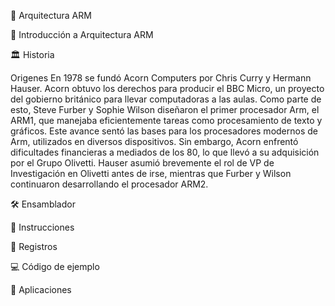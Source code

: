 📌 Arquitectura ARM

📖 Introducción a Arquitectura ARM






🏛 Historia

Origenes
En 1978 se fundó Acorn Computers por Chris Curry y Hermann Hauser. Acorn obtuvo los derechos para producir el BBC Micro, un proyecto del gobierno británico para llevar computadoras a las aulas. Como parte de esto, Steve Furber y Sophie Wilson diseñaron el primer procesador Arm, el ARM1, que manejaba eficientemente tareas como procesamiento de texto y gráficos. Este avance sentó las bases para los procesadores modernos de Arm, utilizados en diversos dispositivos. Sin embargo, Acorn enfrentó dificultades financieras a mediados de los 80, lo que llevó a su adquisición por el Grupo Olivetti. Hauser asumió brevemente el rol de VP de Investigación en Olivetti antes de irse, mientras que Furber y Wilson continuaron desarrollando el procesador ARM2.






🛠 Ensamblador

🔹 Instrucciones






🔹 Registros






💻 Código de ejemplo





🚀 Aplicaciones



